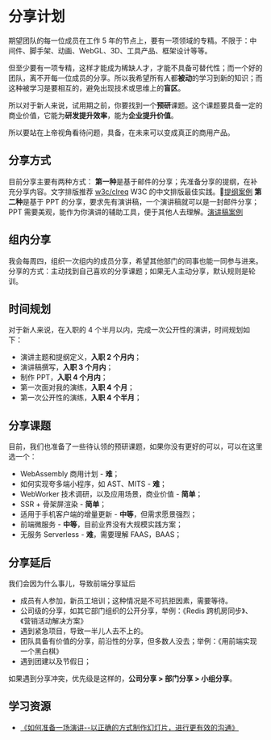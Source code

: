 # 分享计划

期望团队的每一位成员在工作 5 年的节点上，要有一项领域的专精。不限于：中间件、脚手架、动画、WebGL、3D、工具产品、框架设计等等。  

但至少要有一项专精，这样才能成为稀缺人才，才能不具备可替代性；而一个好的团队，离不开每一位成员的分享。所以我希望所有人都**被动**的学习到新的知识；而这种被学习是要相互的，避免出现技术或思维上的**盲区**。

所以对于新人来说，试用期之前，你要找到一个**预研**课题。这个课题要具备一定的商业价值，它能为**研发提升效率**，能为**企业提升价值**。

所以要站在上帝视角看待问题，具备，在未来可以变成真正的商用产品。

## 分享方式
目前分享主要有两种方式：
**第一种**是基于邮件的分享；先准备分享的提纲，在补充分享内容。文字排版推荐 [w3c/clreq](https://github.com/w3c/clreq) W3C 的中文排版最佳实践。[提纲案例](https://www.cnblogs.com/wubaiqing/p/6726429.html)
**第二种**是基于 PPT 的分享，要求先有演讲稿，一个演讲稿就可以是一封邮件分享；PPT 需要美观，能作为你演讲的辅助工具，便于其他人去理解。[演讲稿案例](https://note.youdao.com/share/?id=33985951c21d2d2898c8190412dc1219&type=note)

## 组内分享
我会每周四，组织一次组内的成员分享，希望其他部门的同事也能一同参与进来。  
分享的方式：主动找到自己喜欢的分享课题；如果无人主动分享，默认规则是轮训。

## 时间规划
对于新人来说，在入职的 4 个半月以内，完成一次公开性的演讲，时间规划如下：
- 演讲主题和提纲定义，**入职 2 个月内**；
- 演讲稿撰写，**入职 3 个月内**；
- 制作 PPT，**入职 4 个月内**；
- 第一次面对我的演练，**入职 4 个月**；
- 第一次公开性的演练，**入职 4 个半月**；

## 分享课题
目前，我们也准备了一些待认领的预研课题，如果你没有更好的可以，可以在这里选一个：

- WebAssembly 商用计划 - **难**；
- 如何实现夸多端小程序，如 AST、MITS - **难**；
- WebWorker 技术调研，以及应用场景，商业价值 - **简单**；
- SSR + 骨架屏渲染 - **简单**；
- 适用于手机客户端的增量更新 - **中等**，但需求愿景强烈；
- 前端微服务 - **中等**，目前业界没有大规模实践方案；
- 无服务 Serverless - **难**，需要理解 FAAS，BAAS；


## 分享延后
我们会因为什么事儿，导致前端分享延后
- 成员有人参加，新员工培训；这种情况是不可抗拒因素，需要等待。
- 公司级的分享，如其它部门组织的公开分享，举例：《Redis 跨机房同步》、《营销活动解决方案》
- 遇到紧急项目，导致一半儿人去不上的。
- 团队具备有价值的分享，前沿性的分享，但多数人没去；举例：《用前端实现一个黑白棋》
- 遇到团建以及节假日； 

如果遇到分享冲突，优先级是这样的，**公司分享 > 部门分享 > 小组分享**。

## 学习资源
- [《如何准备一场演讲--以正确的方式制作幻灯片，进行更有效的沟通》](https://www.cnblogs.com/wubaiqing/p/9115523.html)
